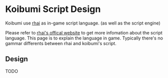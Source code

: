 # Koibumi Script Design

Koibumi use [rhai](https://github.com/rhaiscript/rhai) as in-game script language. (as well as the script engine)

Please refer to [rhai's offical website](https://github.com/rhaiscript/rhai) to get more infomation about the script language. This page is to explain the language in game. Typically there's no gammar differents between rhai and koibumi's script.

## Design

TODO
